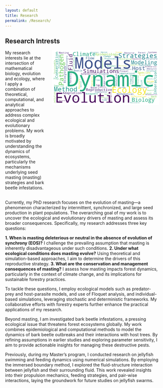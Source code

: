 ```yaml
---
layout: default
title: Research
permalink: /Research/
---
```


## Research Intrests

<div style="display: flex; align-items: center; justify-content: space-between; align-items: flex-start;">

<!-- Text Section -->
<div style="flex: 1; margin-right: 20px;">
My research interests lie at the intersection of mathematical biology, evolution and ecology, where I apply a combination of theoretical, computational, and analytical approaches to address complex ecological and evolutionary problems. My work is broadly motivated by understanding the dynamics of ecosystems, particularly the mechanisms underlying seed masting (masting) strategies and bark beetle infestations. 
</div>

 <!-- Image Section -->
 <div style="text-align: center; flex: 0 0 350px;">
 <img src="intrests.png" alt="intrests" style="max-width: 350px; margin-bottom: 20px;">
 </div>

 </div><br>
 

Currently, my PhD research focuses on the evolution of masting—a phenomenon characterized by intermittent, synchronized, and large seed production in plant populations. The overarching goal of my work is to uncover the ecological and evolutionary drivers of masting and assess its broader consequences. Specifically, my research addresses three key questions:

**1. When is masting deleterious or neutral in the absence of evolution of synchrony (EOS)?** 
I challenge the prevailing assumption that masting is inherently disadvantageous under such conditions.
**2. Under what ecological conditions does masting evolve?** 
Using theoretical and simulation-based approaches, I aim to determine the drivers of this reproductive strategy.
**3. What are the conservation and management consequences of masting?** 
I assess how masting impacts forest dynamics, particularly in the context of climate change, and its implications for sustainable forestry practices.

To tackle these questions, I employ ecological models such as predator-prey and host-parasite models, and use of Floquet analysis, and individual-based simulations, leveraging stochastic and deterministic frameworks. My collaborative efforts with forestry experts further enhance the practical applications of my research.

Beyond masting, I am investigated bark beetle infestations, a pressing ecological issue that threatens forest ecosystems globally. My work combines epidemiological and computational methods to model the dynamics of bark beetle outbreaks and their interactions with host trees. By refining assumptions in earlier studies and exploring parameter sensitivity, I aim to provide actionable insights for managing these destructive pests.

Previously, during my Master’s program, I conducted research on jellyfish swimming and feeding dynamics using numerical simulations. By employing the immersed boundary method, I explored the fluid-structure interaction between jellyfish and their surrounding fluid. This work revealed insights into their propulsion mechanics, feeding strategies, and pair-wise interactions, laying the groundwork for future studies on jellyfish swarms.
